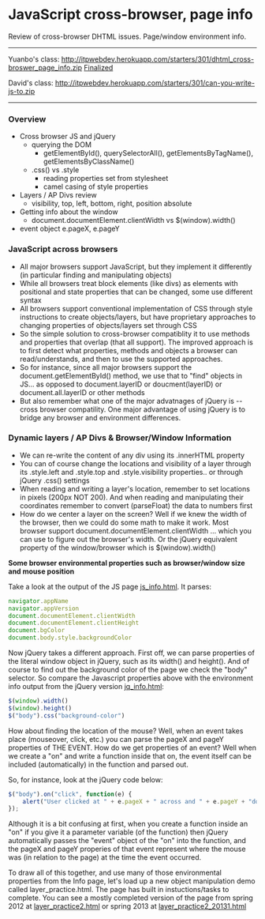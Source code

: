 JavaScript cross-browser, page info
===================================


Review of cross-browser DHTML issues. Page/window environment info.

******************************************************************
Yuanbo's class: http://itpwebdev.herokuapp.com/starters/301/dhtml_cross-broswer_page_info.zip [Finalized](http://itpwebdev.herokuapp.com/starters/301/dhtml_cross-broswer_page_info_finalized.zip)

David's class: http://itpwebdev.herokuapp.com/starters/301/can-you-write-js-to.zip
******************************************************************

### Overview

* Cross browser JS and jQuery
	* querying the DOM
		* getElementById(), querySelectorAll(), getElementsByTagName(), getElementsByClassName()
	* .css() vs .style
		* reading properties set from stylesheet
		* camel casing of style properties
* Layers / AP Divs review
	* visibility, top, left, bottom, right, position absolute
* Getting info about the window
	* document.documentElement.clientWidth vs $(window).width()
* event object e.pageX, e.pageY

### JavaScript across browsers

*	All major browsers support JavaScript, but they implement it differently (in particular finding and manipulating objects)
*	While all browsers treat block elements (like divs) as elements with positional and state properties that can be changed, some use different syntax
*	All browsers support conventional implementation of CSS through style instructions to create objects/layers, but have proprietary approaches to changing properties of objects/layers set through CSS
*	So the simple solution to cross-browser compatiblity it to use methods and properties that overlap (that all support). The improved approach is to first detect what properties, methods and objects a browser can read/understands, and then to use the supported approaches.
*	So for instance, since all major browsers support the document.getElementById() method, we use that to "find" objects in JS... as opposed to document.layerID or doucment(layerID) or document.all.layerID or other methods
*	But also remember what one of the major advatnages of jQuery is -- cross browser compatility. One major advantage of using jQuery is to bridge any browser and environment differences.
 
### Dynamic layers / AP Divs & Browser/Window Information

*	We can re-write the content of any div using its .innerHTML property
*	You can of course change the locations and visibility of a layer through its .style.left and .style.top and .style.visibility properties.. or through jQuery .css() settings
*	When reading and writing a layer's location, remember to set locations in pixels (200px NOT 200). And when reading and manipulating their coordinates remember to convert (parseFloat) the data to numbers first
*	How do we center a layer on the screen? Well if we knew the width of the browser, then we could do some math to make it work. Most browser support document.documentElement.clientWidth ... which you can use to figure out the browser's width. Or the jQuery equivalent property of the window/browser which is $(window).width()


__Some browser environmental properties such as browser/window size and mouse position__

Take a look at the output of the JS page [js_info.html](http://webdev.usc.edu/itp301/lecture_examples/js_info.html). It parses:

```js
navigator.appName
navigator.appVersion
document.documentElement.clientWidth
document.documentElement.clientHeight
document.bgColor
document.body.style.backgroundColor
```

Now jQuery takes a different approach. First off, we can parse properties of the literal window object in jQuery, such as its width() and height(). And of course to find out the background color of the page we check the "body" selector. So compare the Javascript properties above with the environment info output from the jQuery version [jq_info.html](http://webdev.usc.edu/itp301/lecture_examples/jq_info.html):

```js
$(window).width()
$(window).height()
$("body").css("background-color")
```

How about finding the location of the mouse? Well, when an event takes place (mouseover, click, etc.) you can parse the pageX and pageY properties of THE EVENT. How do we get properties of an event? Well when we create a "on" and write a function inside that on, the event itself can be included (automatically) in the function and parsed out.

So, for instance, look at the jQuery code below:

```js
$("body").on("click", function(e) {
	alert("User clicked at " + e.pageX + " across and " + e.pageY + "down");
});
```


Although it is a bit confusing at first, when you create a function inside an "on" if you give it a parameter variable (of the function) then jQuery automatically passes the "event" object of the "on" into the function, and the pageX and pageY properies of that event represent where the mouse was (in relation to the page) at the time the event occurred.

To draw all of this together, and use many of those environmental properties from the Info page, let's load up a new object manipulation demo called layer_practice.html. The page has built in instuctions/tasks to complete. You can see a mostly completed version of the page from spring 2012 at [layer_practice2.html](http://webdev.usc.edu/itp301/lecture_examples/layer_practice2.html) or spring 2013 at [layer_practice2_20131.html](http://webdev.usc.edu/itp301/lecture_examples/layer_practice2_20131.html)